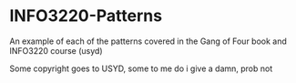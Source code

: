 # INFO3220-Patterns
An example of each of the patterns covered in the Gang of Four book and INFO3220 course (usyd)


Some copyright goes to USYD, some to me
do i give a damn, prob not
